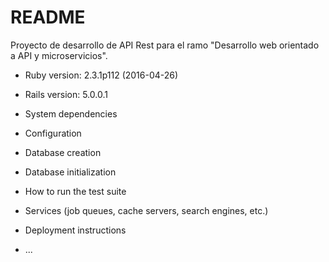 # README

Proyecto de desarrollo de API Rest para el ramo "Desarrollo web orientado a API y microservicios".

* Ruby version: 2.3.1p112 (2016-04-26)

* Rails version: 5.0.0.1

* System dependencies

* Configuration

* Database creation

* Database initialization

* How to run the test suite

* Services (job queues, cache servers, search engines, etc.)

* Deployment instructions

* ...
